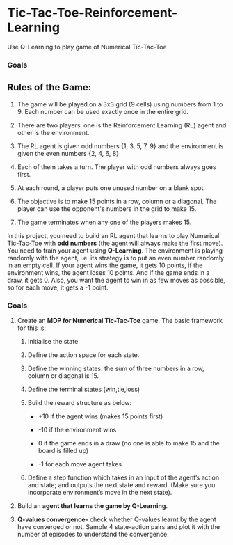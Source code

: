 # Tic-Tac-Toe-Reinforcement-Learning
Use Q-Learning to play game of Numerical Tic-Tac-Toe


### **Goals**


## **Rules of the Game:**

1.  The game will be played on a 3x3 grid (9 cells) using numbers from 1 to 9. Each number can be used exactly once in the entire grid.
    
2.  There are two players: one is the Reinforcement Learning (RL) agent and other is the environment.
    
3.  The RL agent is given odd numbers {1, 3, 5, 7, 9} and the environment is given the even numbers {2, 4, 6, 8}
    
4.  Each of them takes a turn. The player with odd numbers always goes first.
    
5.  At each round, a player puts one unused number on a blank spot.
    
6.  The objective is to make 15 points in a row, column or a diagonal. The player can use the opponent's numbers in the grid to make 15.
    
7.  The game terminates when any one of the players makes 15.

In this project, you need to build an RL agent that learns to play Numerical Tic-Tac-Toe with **odd numbers** (the agent will always make the first move). You need to train your agent using **Q-Learning**. The environment is playing randomly with the agent, i.e. its strategy is to put an even number randomly in an empty cell. If your agent wins the game, it gets 10 points, if the environment wins, the agent loses 10 points. And if the game ends in a draw, it gets 0. Also, you want the agent to win in as few moves as possible, so for each move, it gets a -1 point.

### **Goals** 

1.  Create an  **MDP for Numerical Tic-Tac-Toe**  game. The basic framework for this is:
    
    1.  Initialise the state
        
    2.  Define the action space for each state. 
        
    3.  Define the winning states: the sum of three numbers in a row, column or diagonal is 15.
        
    4.  Define the terminal states (win,tie,loss)
        
    5.  Build the reward structure as below:
        
        -   +10 if the agent wins (makes 15 points first)
            
        -   -10 if the environment wins
            
        -   0 if the game ends in a draw (no one is able to make 15 and the board is filled up)
            
        -   -1 for each move agent takes
            
    6.  Define a step function which takes in an input of the agent’s action and state; and outputs the next state and reward. (Make sure you incorporate environment’s move in the next state).
        
2.  Build an  **agent that learns the game by Q-Learning**.
        
3.  **Q-values convergence-** check whether Q-values learnt by the agent have converged or not. Sample 4 state-action pairs and plot it with the number of episodes to understand the convergence.
